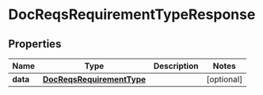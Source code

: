 

# DocReqsRequirementTypeResponse


## Properties

Name | Type | Description | Notes
------------ | ------------- | ------------- | -------------
**data** | [**DocReqsRequirementType**](DocReqsRequirementType.md) |  |  [optional]



